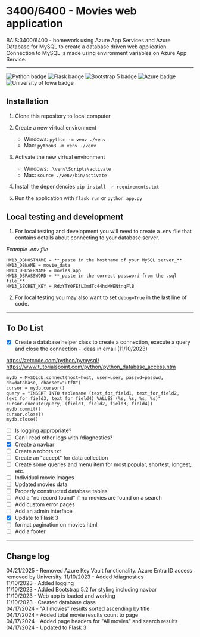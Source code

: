 # 3400/6400 - Movies web application

BAIS:3400/6400 - homework using Azure App Services and Azure Database for MySQL to create a database driven web application. Connection to MySQL is made using environment variables on Azure App Service.

---

![Python badge](https://img.shields.io/static/v1?message=python&logo=python&labelColor=3776AB&color=3776AB&logoColor=white&label=%20&style=for-the-badge) ![Flask badge](https://img.shields.io/static/v1?message=Flask&logo=Flask&labelColor=000000&color=000000&logoColor=white&label=%20&style=for-the-badge) ![Bootstrap 5 badge](https://img.shields.io/static/v1?message=Bootstrap%205&logo=bootstrap&labelColor=7952B3&color=7952B3&logoColor=white&label=%20&style=for-the-badge) ![Azure badge](https://img.shields.io/badge/Microsoft_Azure-0089D6?style=for-the-badge&logo=microsoft-azure&logoColor=white) ![University of Iowa badge](https://img.shields.io/static/v1?message=Hawks!!&labelColor=000000&color=FFCD00&label=Go&style=for-the-badge)

## Installation

1. Clone this repository to local computer

2. Create a new virtual environment

   - Windows: `python -m venv ./venv`
   - Mac: `python3 -m venv ./venv`

3. Activate the new virtual environment

   - Windows: `.\venv\Scripts\activate`
   - Mac: `source ./venv/bin/activate`

4. Install the dependencies `pip install -r requirements.txt`

5. Run the application with `flask run` or `python app.py`

## Local testing and development

1. For local testing and development you will need to create a .env file that contains details about connecting to your database server.

_Example .env file_

```
HW13_DBHOSTNAME = **_paste in the hostname of your MySQL server_**
HW13_DBNAME = movie_data
HW13_DBUSERNAME = movies_app
HW13_DBPASSWORD = **_paste in the correct password from the .sql file_**
HW13_SECRET_KEY = RdzYTY0FEfLXmdTc44hcMWENtnqFlB
```

2. For local testing you may also want to set `debug=True` in the last line of code.

---

## To Do List

- [x] Create a database helper class to create a connection, execute a query and close the connection - ideas in email (11/10/2023)

https://zetcode.com/python/pymysql/  
https://www.tutorialspoint.com/python/python_database_access.htm

```
mydb = MySQLdb.connect(host=host, user=user, passwd=passwd, db=database, charset="utf8")
cursor = mydb.cursor()
query = "INSERT INTO tablename (text_for_field1, text_for_field2, text_for_field3, text_for_field4) VALUES (%s, %s, %s, %s)"
cursor.execute(query, (field1, field2, field3, field4))
mydb.commit()
cursor.close()
mydb.close()
```

- [ ] Is logging appropriate?
- [ ] Can I read other logs with /diagnostics?
- [x] Create a navbar
- [ ] Create a robots.txt
- [ ] Create an "accept" for data collection
- [ ] Create some queries and menu item for most popular, shortest, longest, etc.
- [ ] Individual movie images
- [ ] Updated movies data
- [ ] Properly constructed database tables
- [ ] Add a "no record found" if no movies are found on a search
- [ ] Add custom error pages
- [ ] Add an admin interface
- [x] Update to Flask 3
- [ ] format pagination on movies.html
- [ ] Add a footer

---

## Change log

04/21/2025 - Removed Azure Key Vault functionality. Azure Entra ID access removed by University.
11/10/2023 - Added /diagnostics  
11/10/2023 - Added logging  
11/10/2023 - Added Bootstrap 5.2 for styling including navbar  
11/10/2023 - Web app is loaded and working  
11/10/2023 - Created database class  
04/17/2024 - "All movies" results sorted ascending by title  
04/17/2024 - Added total movie results count to page  
04/17/2024 - Added page headers for "All movies" and search results  
04/17/2024 - Updated to Flask 3
